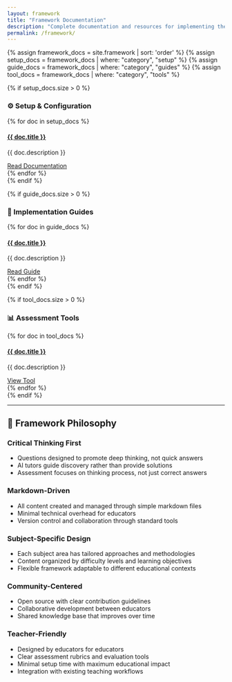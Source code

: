 ```yaml
---
layout: framework
title: "Framework Documentation"
description: "Complete documentation and resources for implementing the Noesis AI Tutor Framework in your classroom"
permalink: /framework/
---
```


{% assign framework_docs = site.framework | sort: 'order' %}
{% assign setup_docs = framework_docs | where: "category", "setup" %}
{% assign guide_docs = framework_docs | where: "category", "guides" %}
{% assign tool_docs = framework_docs | where: "category", "tools" %}

{% if setup_docs.size > 0 %}
### ⚙️ Setup & Configuration

<div class="framework-components-grid">
{% for doc in setup_docs %}
<div class="framework-component">
    <h4><a href="{{ doc.url | relative_url }}">{{ doc.title }}</a></h4>
    <p>{{ doc.description }}</p>
    <a href="{{ doc.url | relative_url }}" class="btn btn-primary">
        <i class="fas fa-cog"></i> Read Documentation
    </a>
</div>
{% endfor %}
</div>
{% endif %}

{% if guide_docs.size > 0 %}
### 📖 Implementation Guides

<div class="framework-components-grid">
{% for doc in guide_docs %}
<div class="framework-component">
    <h4><a href="{{ doc.url | relative_url }}">{{ doc.title }}</a></h4>
    <p>{{ doc.description }}</p>
    <a href="{{ doc.url | relative_url }}" class="btn btn-primary">
        <i class="fas fa-book"></i> Read Guide
    </a>
</div>
{% endfor %}
</div>
{% endif %}

{% if tool_docs.size > 0 %}
### 📊 Assessment Tools

<div class="framework-components-grid">
{% for doc in tool_docs %}
<div class="framework-component">
    <h4><a href="{{ doc.url | relative_url }}">{{ doc.title }}</a></h4>
    <p>{{ doc.description }}</p>
    <a href="{{ doc.url | relative_url }}" class="btn btn-primary">
        <i class="fas fa-tools"></i> View Tool
    </a>
</div>
{% endfor %}
</div>
{% endif %}

---

## 🎯 Framework Philosophy

<div class="framework-philosophy">

<h3 data-icon="🧠">Critical Thinking First</h3>
<ul>
<li>Questions designed to promote deep thinking, not quick answers</li>
<li>AI tutors guide discovery rather than provide solutions</li>
<li>Assessment focuses on thinking process, not just correct answers</li>
</ul>

<h3 data-icon="📝">Markdown-Driven</h3>
<ul>
<li>All content created and managed through simple markdown files</li>
<li>Minimal technical overhead for educators</li>
<li>Version control and collaboration through standard tools</li>
</ul>

<h3 data-icon="🎯">Subject-Specific Design</h3>
<ul>
<li>Each subject area has tailored approaches and methodologies</li>
<li>Content organized by difficulty levels and learning objectives</li>
<li>Flexible framework adaptable to different educational contexts</li>
</ul>

<h3 data-icon="👥">Community-Centered</h3>
<ul>
<li>Open source with clear contribution guidelines</li>
<li>Collaborative development between educators</li>
<li>Shared knowledge base that improves over time</li>
</ul>

<h3 data-icon="🔧">Teacher-Friendly</h3>
<ul>
<li>Designed by educators for educators</li>
<li>Clear assessment rubrics and evaluation tools</li>
<li>Minimal setup time with maximum educational impact</li>
<li>Integration with existing teaching workflows</li>
</ul>
</div>
